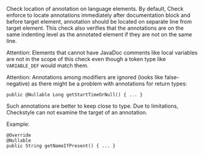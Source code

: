 Check location of annotation on language elements. By default, Check enforce to locate annotations immediately after documentation block and before target element, annotation should be located on separate line from target element. This check also verifies that the annotations are on the same indenting level as the annotated element if they are not on the same line.

Attention: Elements that cannot have JavaDoc comments like local variables are not in the scope of this check even though a token type like `VARIABLE_DEF` would match them.

Attention: Annotations among modifiers are ignored (looks like false-negative) as there might be a problem with annotations for return types:

    public @Nullable Long getStartTimeOrNull() { ... }

Such annotations are better to keep close to type. Due to limitations, Checkstyle can not examine the target of an annotation.

Example:

    @Override
    @Nullable
    public String getNameIfPresent() { ... }
